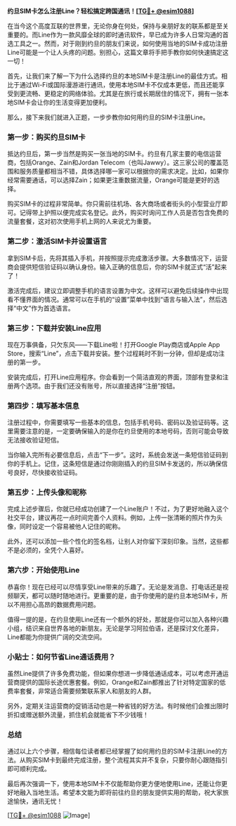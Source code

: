 **约旦SIM卡怎么注册Line？轻松搞定跨国通讯！[[TG💪+ @esim1088](https://t.me/s/esim1088)]**

在当今这个高度互联的世界里，无论你身在何处，保持与亲朋好友的联系都是至关重要的。而Line作为一款风靡全球的即时通讯软件，早已成为许多人日常沟通的首选工具之一。然而，对于刚到约旦的朋友们来说，如何使用当地的SIM卡成功注册Line可能是一个让人头疼的问题。别担心，这篇文章将手把手教你如何快速搞定这一切！

首先，让我们来了解一下为什么选择约旦的本地SIM卡是注册Line的最佳方式。相比于通过Wi-Fi或国际漫游进行通讯，使用本地SIM卡不仅成本更低，而且还能享受到更流畅、更稳定的网络体验。尤其是在旅行或长期居住的情况下，拥有一张本地SIM卡会让你的生活变得更加便利。

那么，接下来我们就进入正题，一步步教你如何用约旦的SIM卡注册Line。

### 第一步：购买约旦SIM卡

抵达约旦后，第一步当然是购买一张当地的SIM卡。约旦有几家主要的电信运营商，包括Orange、Zain和Jordan Telecom（也叫Jawwy）。这三家公司的覆盖范围和服务质量都相当不错，具体选择哪一家可以根据你的需求决定。比如，如果你经常需要通话，可以选择Zain；如果更注重数据流量，Orange可能是更好的选择。

购买SIM卡的过程非常简单。你只需前往机场、各大商场或者街头的小型营业厅即可。记得带上护照以便完成实名登记。此外，购买时询问工作人员是否包含免费的流量套餐，这对初次使用手机上网的人来说尤为重要。

### 第二步：激活SIM卡并设置语言

拿到SIM卡后，先将其插入手机，并按照提示完成激活步骤。大多数情况下，运营商会提供短信验证码以确认身份。输入正确的信息后，你的SIM卡就正式“活”起来了！

激活完成后，建议立即调整手机的语言设置为中文。这样可以避免后续操作中出现看不懂界面的情况。通常可以在手机的“设置”菜单中找到“语言与输入法”，然后选择“中文”作为首选语言。

### 第三步：下载并安装Line应用

现在万事俱备，只欠东风——下载Line啦！打开Google Play商店或Apple App Store，搜索“Line”，点击下载并安装。整个过程耗时不到一分钟，但却是成功注册的第一步。

安装完成后，打开Line应用程序。你会看到一个简洁直观的界面，顶部有登录和注册两个选项。由于我们还没有账号，所以直接选择“注册”按钮。

### 第四步：填写基本信息

注册过程中，你需要填写一些基本的信息，包括手机号码、密码以及验证码等。这里需要注意的是，一定要确保输入的是你在约旦使用的本地号码，否则可能会导致无法接收验证短信。

当你输入完所有必要信息后，点击“下一步”。这时，系统会发送一条短信验证码到你的手机上。记住，这条短信是通过你刚刚插入的约旦SIM卡发送的，所以确保信号良好，尽快接收验证码。

### 第五步：上传头像和昵称

完成上述步骤后，你就已经成功创建了一个Line账户！不过，为了更好地融入这个社交平台，建议再花一点时间完善个人资料。例如，上传一张清晰的照片作为头像，同时设定一个容易被他人记住的昵称。

此外，还可以添加一些个性化的签名档，让别人对你留下深刻印象。当然，这些都不是必须的，全凭个人喜好。

### 第六步：开始使用Line

恭喜你！现在已经可以尽情享受Line带来的乐趣了。无论是发消息、打电话还是视频聊天，都可以随时随地进行。更重要的是，由于你使用的是约旦本地SIM卡，所以不用担心高昂的数据费用问题。

值得一提的是，在约旦使用Line还有一个额外的好处，那就是你可以加入各种兴趣小组，结识来自世界各地的新朋友。无论是学习阿拉伯语，还是探讨文化差异，Line都能为你提供广阔的交流空间。

### 小贴士：如何节省Line通话费用？

虽然Line提供了许多免费功能，但如果你想进一步降低通话成本，可以考虑开通运营商提供的国际长途优惠套餐。例如，Orange和Zain都推出了针对特定国家的低费率套餐，非常适合需要频繁联系家人和朋友的人群。

另外，定期关注运营商的促销活动也是一种省钱的好方法。有时候他们会推出限时折扣或赠送额外流量，抓住机会就能省下不少钱哦！

### 总结

通过以上六个步骤，相信每位读者都已经掌握了如何用约旦的SIM卡注册Line的方法。从购买SIM卡到最终完成注册，整个流程其实并不复杂，只要你耐心跟随指引即可顺利完成。

最后再次强调一下，使用本地SIM卡不仅能帮助你更方便地使用Line，还能让你更好地融入当地生活。希望本文能为即将前往约旦的朋友提供实用的帮助，祝大家旅途愉快，通讯无忧！

[[TG💪+ @esim1088](https://t.me/s/esim1088) ![Image](https://i.postimg.cc/4NQfJmqS/Snipaste-2025-05-13-00-14-12.png)]